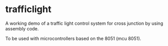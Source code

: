 # trafficlight

A working demo of a traffic light control system for cross junction by using assembly code. 

To be used with microcontrollers based on the 8051 (mcu 8051).
